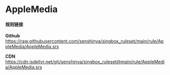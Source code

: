 # AppleMedia

#### 规则链接

**Github**
https://raw.githubusercontent.com/senshinya/singbox_ruleset/main/rule/AppleMedia/AppleMedia.srs

**CDN**
https://cdn.jsdelivr.net/gh/senshinya/singbox_ruleset@main/rule/AppleMedia/AppleMedia.srs